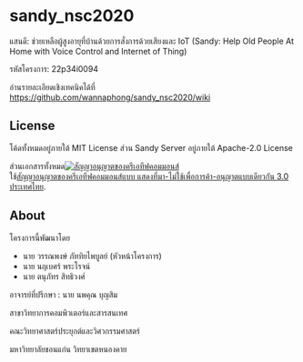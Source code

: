 # sandy_nsc2020

แสนดี: ช่วยเหลือผู้สูงอายุที่บ้านด้วยการสั่งการด้วยเสียงและ IoT (Sandy: Help Old People At Home with Voice Control and Internet of Thing)

รหัสโครงการ: 22p34i0094

อ่านรายละเอียดเชิงเทคนิคได้ที่ https://github.com/wannaphong/sandy_nsc2020/wiki

## License

โค้ดทั้งหมดอยู่ภายใต้ MIT License ส่วน Sandy Server อยู่ภายใต้ Apache-2.0 License

ส่วนเอกสารทั้งหมด<a rel="license" href="http://creativecommons.org/licenses/by-nc-sa/3.0/th/"><img alt="สัญญาอนุญาตของครีเอทีฟคอมมอนส์" style="border-width:0" src="https://i.creativecommons.org/l/by-nc-sa/3.0/th/88x31.png" /></a><br />ใช้<a rel="license" href="http://creativecommons.org/licenses/by-nc-sa/3.0/th/">สัญญาอนุญาตของครีเอทีฟคอมมอนส์แบบ แสดงที่มา-ไม่ใช้เพื่อการค้า-อนุญาตแบบเดียวกัน 3.0 ประเทศไทย</a>.

## About

โครงการนี้พัฒนาโดย

- นาย วรรณพงษ์ ภัททิยไพบูลย์ (หัวหน้าโครงการ)
- นาย นฤเบศร์ พระโรจน์
- นาย ตนุภัทร สิทธิวงศ์

อาจารย์ที่ปรึกษา : นาย นพคุณ บุญสิม



สาขาวิทยาการคอมพิวเตอร์และสารสนเทศ

คณะวิทยาศาสตร์ประยุกต์และวิศวกรรมศาสตร์

มหาวิทยาลัยขอนแก่น วิทยาเขตหนองคาย
